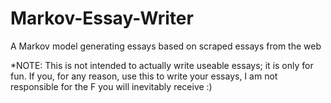 # Markov-Essay-Writer
A Markov model generating essays based on scraped essays from the web

*NOTE: This is not intended to actually write useable essays; it is only for fun. If you, for any reason, use this to write your essays, I am not responsible for the F you will inevitably receive :) 
